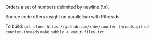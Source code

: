 Orders a set of numbers delimited by newline (\n).

Source code offers insight on parallelism with Pthreads.

To build: 
`git clone https://github.com/xabv/counter-threads.git`
`cd counter-threads`
`make`
`bubble < <your-file>.txt`
